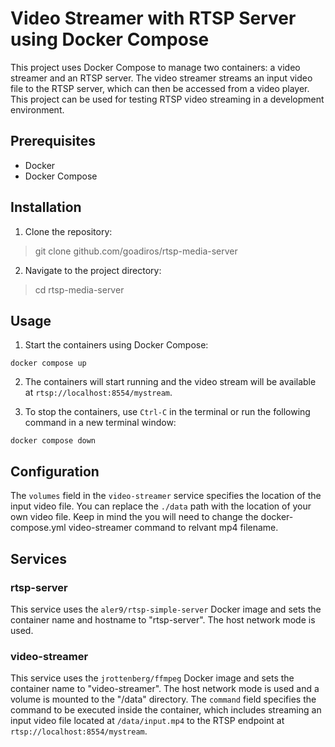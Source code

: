 # Video Streamer with RTSP Server using Docker Compose

This project uses Docker Compose to manage two containers: a video streamer and an RTSP server. The video streamer streams an input video file to the RTSP server, which can then be accessed from a video player. This project can be used for testing RTSP video streaming in a development environment.

## Prerequisites

- Docker
- Docker Compose

## Installation

1. Clone the repository:
> git clone github.com/goadiros/rtsp-media-server

2. Navigate to the project directory:
> cd rtsp-media-server

## Usage

1. Start the containers using Docker Compose:
```
docker compose up
```

2. The containers will start running and the video stream will be available at `rtsp://localhost:8554/mystream`.

3. To stop the containers, use `Ctrl-C` in the terminal or run the following command in a new terminal window:
```
docker compose down
```

## Configuration

The `volumes` field in the `video-streamer` service specifies the location of the input video file. 
You can replace the `./data` path with the location of your own video file.
Keep in mind the you will need to change the docker-compose.yml video-streamer command to relvant mp4 filename.
## Services

### rtsp-server

This service uses the `aler9/rtsp-simple-server` Docker image and sets the container name and hostname to "rtsp-server". The host network mode is used.

### video-streamer

This service uses the `jrottenberg/ffmpeg` Docker image and sets the container name to "video-streamer". The host network mode is used and a volume is mounted to the "/data" directory. The `command` field specifies the command to be executed inside the container, which includes streaming an input video file located at `/data/input.mp4` to the RTSP endpoint at `rtsp://localhost:8554/mystream`.


